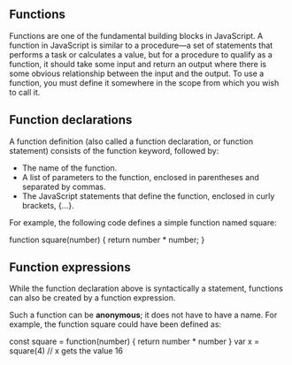 ## Functions
Functions are one of the fundamental building blocks in JavaScript. A function in JavaScript is similar to a procedure—a set of statements that performs a task or calculates a value, but for a procedure to qualify as a function, it should take some input and return an output where there is some obvious relationship between the input and the output. To use a function, you must define it somewhere in the scope from which you wish to call it.


## Function declarations
A function definition (also called a function declaration, or function statement) consists of the function keyword, followed by:

- The name of the function.
- A list of parameters to the function, enclosed in           parentheses and separated by commas.
- The JavaScript statements that define the function,         enclosed in curly brackets, {...}.

For example, the following code defines a simple function named square:

function square(number) {
  return number * number;
}

## Function expressions
While the function declaration above is syntactically a statement, functions can also be created by a function expression.

Such a function can be **anonymous**; it does not have to have a name. For example, the function square could have been defined as:

const square = function(number) { return number * number }
var x = square(4) // x gets the value 16